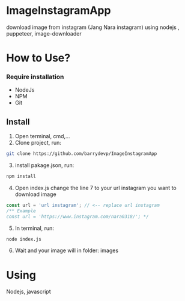# ImageInstagramApp
download image from instagram (Jang Nara instagram) using nodejs , puppeteer, image-downloader
# How to Use?
### Require installation
* NodeJs
* NPM
* Git
## Install
1. Open terminal, cmd,...
2. Clone project, run:
```bash
git clone https://github.com/barrydevp/ImageInstagramApp
```
3. install pakage.json, run: 
```bash
npm install
```
4. Open index.js change the line 7 to your url instagram you want to download image
```js
const url = 'url instagram'; // <-- replace url instagram
/** Example
const url = 'https://www.instagram.com/nara0318/'; */
```
5. In terminal, run:
```bash
node index.js
```
6. Wait and your image will in folder: images
# Using
Nodejs, javascript
